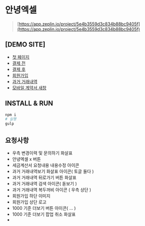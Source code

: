 # 안녕엑셀
> [https://app.zeplin.io/project/5e4b3559d3c834b88bc9405f](https://app.zeplin.io/project/5e4b3559d3c834b88bc9405f)



## [DEMO SITE]
- [첫 페이지](https://fervent-haibt-c311ea.netlify.com/)
- [결제 전](https://fervent-haibt-c311ea.netlify.com/beforePayment.html)
- [결제 후](https://fervent-haibt-c311ea.netlify.com/afterPayment.html)
- [회원가입](https://fervent-haibt-c311ea.netlify.com/join.html)
- [과거 거래내역](https://fervent-haibt-c311ea.netlify.com/tradeHistory.html)
- [모바일 계약서 새창](https://fervent-haibt-c311ea.netlify.com/contact.html)

## INSTALL & RUN
```bash
npm i
# 실행
gulp
```



## 요청사항

- 우측 변경이력 및 문의하기 화살표
- 안녕엑셀 x 버튼
- 세금계산서 요청내용 내용수정 아이콘
- 과거 거래내역보기 화살표 아이콘( 토글 둘다 )
- 과거 거래내역 뒤로가기 버튼 화살표
- 과거 거래내역 검색 아이콘( 돋보기 )
- 과거 거래내역 복두꺼비 아이콘 ( 우측 상단 )
- 회원가입 하단 이미지
- 회원가입 상단 로고
- 1000 기준 더보기 버튼 아이콘( ... )
- 1000 기준 더보기 팝업 취소 화살표
- 